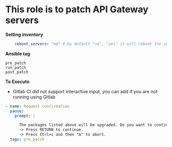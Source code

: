 # This role is to patch API Gateway servers

**Setting inventory**
```yaml
    reboot_servers: "no" # by default "no", "yes" it will reboot the servers after patching
```
**Ansible tag**
```
pre_patch
run_patch
post_patch
```

**To Execute**
- Gitlab CI did not support interactive input, you can add if you are not running using Gitlab
```yaml
- name: Request confirmation
  pause:
    prompt: |

      The packages listed above will be upgraded. Do you want to continue ? 
      -> Press RETURN to continue.
      -> Press Ctrl+c and then "a" to abort.
  tags: pre_patch      
```
